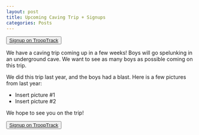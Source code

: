 ```yaml
---
layout: post
title: Upcoming Caving Trip + Signups
categories: Posts
---
```


<button name="button"><a href="https://www.google.com/">Signup on TroopTrack</a></button>

We have a caving trip coming up in a few weeks! Boys will go spelunking in an underground cave. We want to see as many boys as possible coming on this trip.

We did this trip last year, and the boys had a blast. Here is a few pictures from last year:

* Insert picture #1
* Insert picture #2

We hope to see you on the trip!

<button name="button"><a href="https://www.google.com/">Signup on TroopTrack</a></button>